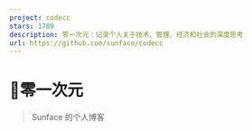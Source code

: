 ```yaml
---
project: codecc
stars: 1789
description: 零一次元：记录个人关于技术、管理、经济和社会的深度思考
url: https://github.com/sunface/codecc
---
```


🌌零一次元
======

> Sunface 的个人博客
